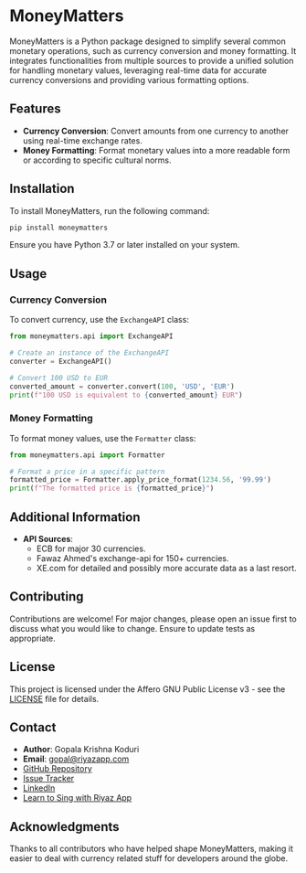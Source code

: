 # MoneyMatters

MoneyMatters is a Python package designed to simplify several common monetary operations, such as currency conversion and money formatting. It integrates functionalities from multiple sources to provide a unified solution for handling monetary values, leveraging real-time data for accurate currency conversions and providing various formatting options.

## Features

- **Currency Conversion**: Convert amounts from one currency to another using real-time exchange rates.
- **Money Formatting**: Format monetary values into a more readable form or according to specific cultural norms.

## Installation

To install MoneyMatters, run the following command:

```bash
pip install moneymatters
```

Ensure you have Python 3.7 or later installed on your system.

## Usage

### Currency Conversion

To convert currency, use the `ExchangeAPI` class:

```python
from moneymatters.api import ExchangeAPI

# Create an instance of the ExchangeAPI
converter = ExchangeAPI()

# Convert 100 USD to EUR
converted_amount = converter.convert(100, 'USD', 'EUR')
print(f"100 USD is equivalent to {converted_amount} EUR")
```

### Money Formatting

To format money values, use the `Formatter` class:

```python
from moneymatters.api import Formatter

# Format a price in a specific pattern
formatted_price = Formatter.apply_price_format(1234.56, '99.99')
print(f"The formatted price is {formatted_price}")
```

## Additional Information

- **API Sources**:
  - ECB for major 30 currencies.
  - Fawaz Ahmed's exchange-api for 150+ currencies.
  - XE.com for detailed and possibly more accurate data as a last resort.

## Contributing

Contributions are welcome! For major changes, please open an issue first to discuss what you would like to change. Ensure to update tests as appropriate.

## License

This project is licensed under the Affero GNU Public License v3 - see the [LICENSE](LICENSE) file for details.

## Contact

- **Author**: Gopala Krishna Koduri
- **Email**: [gopal@riyazapp.com](mailto:gopal@riyazapp.com)
- [GitHub Repository](https://github.com/musicmuni/moneymatters)
- [Issue Tracker](https://github.com/musicmuni/moneymatters/issues)
- [LinkedIn](https://linkedin.com/in/gopalkoduri)
- [Learn to Sing with Riyaz App](https://riyazapp.com)

## Acknowledgments

Thanks to all contributors who have helped shape MoneyMatters, making it easier to deal with currency related stuff for developers around the globe.

